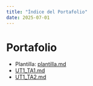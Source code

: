 ```yaml
---
title: "Índice del Portafolio"
date: 2025-07-01
---
```


# Portafolio

- Plantilla: [plantilla.md](plantilla.md)
- [UT1_TA1.md](UT1_TA1.md)
- [UT1_TA2.md](UT1_TA2.md)

